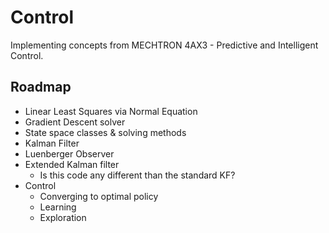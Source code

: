 # Control

Implementing concepts from MECHTRON 4AX3 - Predictive and Intelligent Control.

## Roadmap

- Linear Least Squares via Normal Equation
- Gradient Descent solver
- State space classes & solving methods
- Kalman Filter
- Luenberger Observer
- Extended Kalman filter
  - Is this code any different than the standard KF?
- Control
  - Converging to optimal policy
  - Learning
  - Exploration
